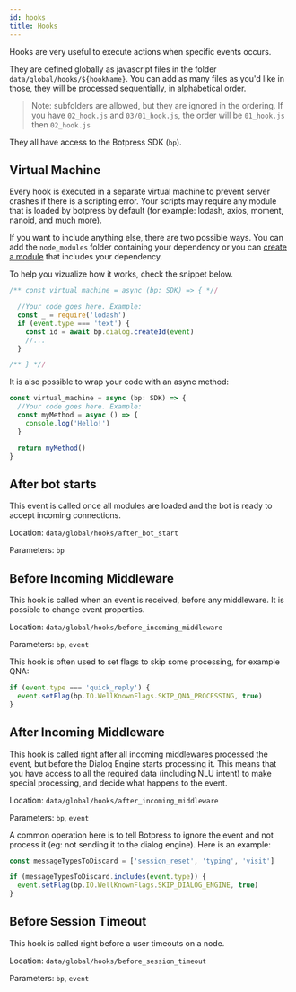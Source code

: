 ```yaml
---
id: hooks
title: Hooks
---
```


Hooks are very useful to execute actions when specific events occurs.

They are defined globally as javascript files in the folder `data/global/hooks/${hookName}`. You can add as many files as you'd like in those, they will be processed sequentially, in alphabetical order.

> Note: subfolders are allowed, but they are ignored in the ordering. If you have `02_hook.js` and `03/01_hook.js`, the order will be `01_hook.js` then `02_hook.js`

They all have access to the Botpress SDK (`bp`).

## Virtual Machine

Every hook is executed in a separate virtual machine to prevent server crashes if there is a scripting error. Your scripts may require any module that is loaded by botpress by default (for example: lodash, axios, moment, nanoid, and [much more](https://github.com/botpress/botpress/blob/master/package.json)).

If you want to include anything else, there are two possible ways. You can add the `node_modules` folder containing your dependency or you can [create a module](../modules/hooks) that includes your dependency.

To help you vizualize how it works, check the snippet below.

```js
/** const virtual_machine = async (bp: SDK) => { *//

  //Your code goes here. Example:
  const _ = require('lodash')
  if (event.type === 'text') {
    const id = await bp.dialog.createId(event)
    //...
  }

/** } *//
```

It is also possible to wrap your code with an async method:

```js
const virtual_machine = async (bp: SDK) => {
  //Your code goes here. Example:
  const myMethod = async () => {
    console.log('Hello!')
  }

  return myMethod()
}
```

## After bot starts

This event is called once all modules are loaded and the bot is ready to accept incoming connections.

Location: `data/global/hooks/after_bot_start`

Parameters: `bp`

## Before Incoming Middleware

This hook is called when an event is received, before any middleware. It is possible to change event properties.

Location: `data/global/hooks/before_incoming_middleware`

Parameters: `bp`, `event`

This hook is often used to set flags to skip some processing, for example QNA:

```js
if (event.type === 'quick_reply') {
  event.setFlag(bp.IO.WellKnownFlags.SKIP_QNA_PROCESSING, true)
}
```

## After Incoming Middleware

This hook is called right after all incoming middlewares processed the event, but before the Dialog Engine starts processing it. This means that you have access to all the required data (including NLU intent) to make special processing, and decide what happens to the event.

Location: `data/global/hooks/after_incoming_middleware`

Parameters: `bp`, `event`

A common operation here is to tell Botpress to ignore the event and not process it (eg: not sending it to the dialog engine).
Here is an example:

```js
const messageTypesToDiscard = ['session_reset', 'typing', 'visit']

if (messageTypesToDiscard.includes(event.type)) {
  event.setFlag(bp.IO.WellKnownFlags.SKIP_DIALOG_ENGINE, true)
}
```

## Before Session Timeout

This hook is called right before a user timeouts on a node.

Location: `data/global/hooks/before_session_timeout`

Parameters: `bp`, `event`
